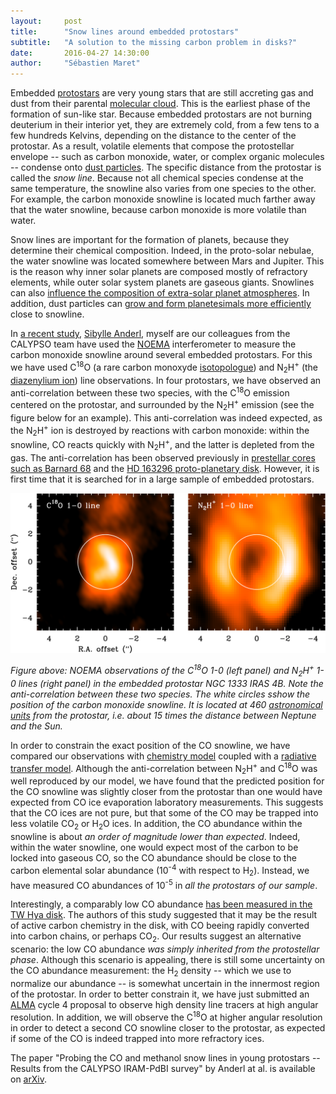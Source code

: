 ```yaml
---
layout:     post
title:      "Snow lines around embedded protostars" 
subtitle:   "A solution to the missing carbon problem in disks?"
date:       2016-04-27 14:30:00
author:     "Sébastien Maret"
---
```


Embedded [protostars](https://en.wikipedia.org/wiki/Protostar) are very young stars that are still accreting gas and dust from their parental [molecular cloud](https://en.wikipedia.org/wiki/Molecular_cloud). This is the earliest phase of the formation of sun-like star. Because embedded protostars are not burning deuterium in their interior yet, they are extremely cold, from a few tens to a few hundreds Kelvins, depending on the distance to the center of the protostar. As a result, volatile elements that compose the protostellar envelope -- such as carbon monoxide, water, or complex organic molecules -- condense onto [dust particles](https://en.wikipedia.org/wiki/Cosmic_dust). The specific distance from the protostar is called the *snow line*. Because not all chemical species condense at the same temperature, the snowline also varies from one species to the other. For example, the carbon monoxide snowline is located much farther away that the water snowline, because carbon monoxide is more volatile than water.

Snow lines are important for the formation of planets, because they determine their chemical composition. Indeed, in the proto-solar nebulae, the water snowline was located somewhere between Mars and Jupiter. This is the reason why inner solar planets are composed mostly of refractory elements, while outer solar system planets are gaseous giants. Snowlines can also [influence the composition of extra-solar planet atmospheres](http://doi.org/10.1088/2041-8205/743/1/L16). In addition,  dust particles can [grow and form planetesimals more efficiently](http://dx.doi.org/10.1051/0004-6361/201220536) close to snowline.

In [a recent study](http://arxiv.org/abs/1604.05121), [Sibylle Anderl](http://sibylleanderl.net), myself are our colleagues from the CALYPSO team have used the [NOEMA](http://iram-institute.org/EN/noema-project.php) interferometer to measure the carbon monoxide snowline around several embedded protostars. For this we have used C<sup>18</sup>O (a rare carbon monoxyde [isotopologue](http://en.wikipedia.org/wiki/Isotopologue)) and N<sub>2</sub>H<sup>+</sup> (the [diazenylium ion](http://en.wikipedia.org/wiki/Diazenylium)) line observations. In four protostars, we have observed an anti-correlation between these two species, with the C<sup>18</sup>O emission centered on the protostar, and surrounded by the N<sub>2</sub>H<sup>+</sup> emission (see the figure below for an example). This anti-correlation was indeed expected, as the N<sub>2</sub>H<sup>+</sup> ion is destroyed by reactions with carbon monoxide: within the snowline, CO reacts quickly with N<sub>2</sub>H<sup>+</sup>, and the latter is depleted from the gas. The anti-correlation has been observed previously in [prestellar cores such as Barnard 68](http://www.nature.com/nature/journal/v442/n7101/abs/nature04919.html) and the [HD 163296 proto-planetary disk](http://doi.org/10.1088/0004-637X/813/2/128). However, it is first time that it is searched for in a large sample of embedded protostars.

![CO snowline in NGC 1333 IRAS 4B](/img/snowline.svg)

*Figure above: NOEMA observations of the C<sup>18</sup>O 1-0 (left panel) and N<sub>2</sub>H<sup>+</sup> 1-0 lines (right panel) in the embedded protostar NGC 1333 IRAS 4B. Note the anti-correlation between these two species. The white circles sshow the position of the carbon monoxide snowline. It is located at 460 [astronomical units](https://en.wikipedia.org/wiki/Astronomical_unit) from the protostar, i.e. about 15 times the distance between Neptune and the Sun.*

In order to constrain the exact position of the CO snowline, we have compared our observations with [chemistry model](http://github.com/smaret/astrochem) coupled with a [radiative transfer model](http://personal.sron.nl/~vdtak/ratran/frames.html). Although the anti-correlation between N<sub>2</sub>H<sup>+</sup> and C<sup>18</sup>O was well reproduced by our model, we have found that the predicted position for the CO snowline was slightly closer from the protostar than one would have expected from CO ice evaporation laboratory measurements. This suggests that the CO ices are not pure, but that some of the CO may be trapped into less volatile CO<sub>2</sub> or H<sub>2</sub>O ices. In addition, the CO abundance within the snowline is about *an order of magnitude lower than expected*. Indeed, within the water snowline, one would expect most of the carbon to be locked into gaseous CO, so the CO abundance should be close to the carbon elemental solar abundance (10<sup>-4</sup> with respect to H<sub>2</sub>). Instead, we have measured CO abundances of 10<sup>-5</sup> in *all the protostars of our sample*.

Interestingly, a comparably low CO abundance [has been measured in the TW Hya disk](http://doi.org/10.1088/2041-8205/776/2/L38). The authors of this study suggested that it may be the result of active carbon chemistry in the disk, with CO beeing rapidly converted into carbon chains, or perhaps CO<sub>2</sub>. Our results suggest an alternative scenario: the low CO abundance *was simply inherited from the protostellar phase*. Although this scenario is appealing, there is still some uncertainty on the CO abundance measurement: the H<sub>2</sub> density -- which we use to normalize our abundance -- is somewhat uncertain in the innermost region of the protostar. In order to better constrain it, we have just submitted an [ALMA](http://www.almaobservatory.org) cycle 4 proposal to observe high density line tracers at high angular resolution. In addition, we will observe the C<sup>18</sup>O at higher angular resolution in order to detect a second CO snowline closer to the protostar, as expected if some of the CO is indeed trapped into more refractory ices.

The paper "Probing the CO and methanol snow lines in young protostars -- Results from the CALYPSO IRAM-PdBI survey" by Anderl at al. is available on [arXiv](http://arxiv.org/abs/1604.05121).





